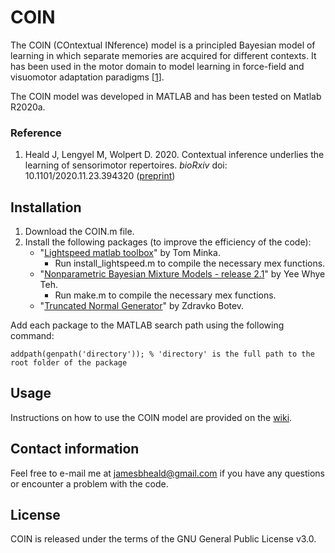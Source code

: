 # COIN

The COIN (COntextual INference) model is a principled Bayesian model of learning in which separate memories are acquired for different contexts. It has been used in the motor domain to model learning in force-field and visuomotor adaptation paradigms [[1](#reference)]. 

The COIN model was developed in MATLAB and has been tested on Matlab R2020a.

### Reference

1. Heald J, Lengyel M, Wolpert D. 2020. Contextual inference underlies the learning of sensorimotor repertoires. *bioRxiv* doi: 10.1101/2020.11.23.394320 ([preprint](https://www.biorxiv.org/content/10.1101/2020.11.23.394320v1))

## Installation

1. Download the COIN.m file.
2. Install the following packages (to improve the efficiency of the code):
   - "[Lightspeed matlab toolbox](https://github.com/tminka/lightspeed)" by Tom Minka. 
     - Run install_lightspeed.m to compile the necessary mex functions. 
   - "[Nonparametric Bayesian Mixture Models - release 2.1](http://www.stats.ox.ac.uk/~teh/software.html)" by Yee Whye Teh.
     - Run make.m to compile the necessary mex functions. 
   - "[Truncated Normal Generator](https://web.maths.unsw.edu.au/~zdravkobotev/)" by Zdravko Botev.

Add each package to the MATLAB search path using the following command: 
```
addpath(genpath('directory')); % 'directory' is the full path to the root folder of the package
```
## Usage

Instructions on how to use the COIN model are provided on the [wiki](https://github.com/jamesheald/COIN/wiki).

## Contact information

Feel free to e-mail me at [jamesbheald@gmail.com](mailto:jamesbheald@gmail.com) if you have any questions or encounter a problem with the code.

## License

COIN is released under the terms of the GNU General Public License v3.0.
